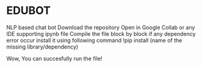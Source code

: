 # EDUBOT
NLP based chat bot
Download the repository
Open in Google Collab or any IDE supporting ipynb file
Compile the file block by block
if any dependency error occur install it using following command
!pip install (name of the missing library/dependency)

Wow, You can succesfully run the file!
